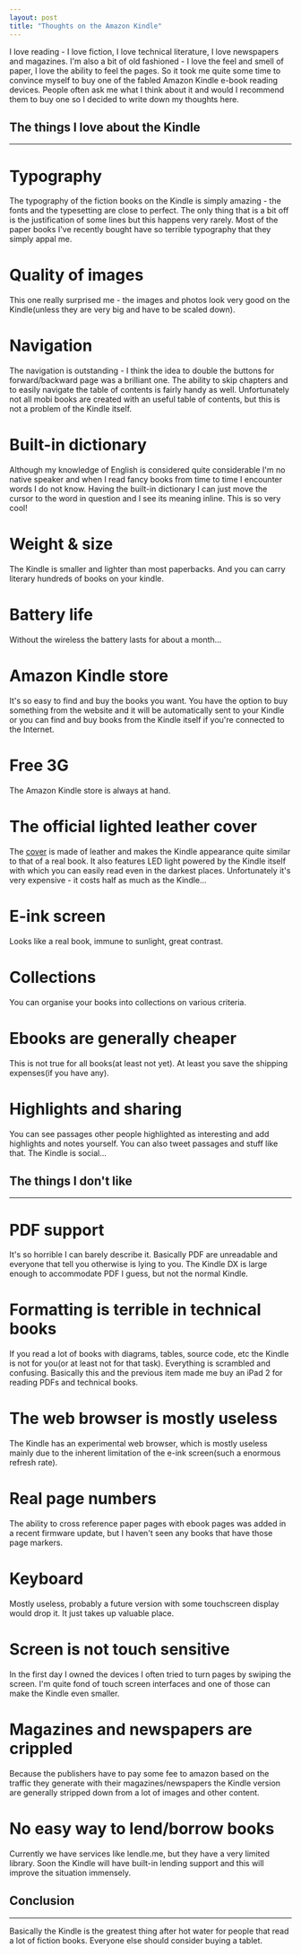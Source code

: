 ```yaml
---
layout: post
title: "Thoughts on the Amazon Kindle"
---
```


I love reading - I love fiction, I love technical literature, I love
newspapers and magazines. I'm also a bit of old fashioned - I love the
feel and smell of paper, I love the ability to feel the pages. So it
took me quite some time to convince myself to buy one of the fabled
Amazon Kindle e-book reading devices. People often ask me what I think
about it and would I recommend them to buy one so I decided to write
down my thoughts here.

## The things I love about the Kindle
___
# Typography

The typography of the fiction books on the Kindle is simply amazing -
the fonts and the typesetting are close to perfect. The only thing
that is a bit off is the justification of some lines but this happens
very rarely. Most of the paper books I've recently bought have so
terrible typography that they simply appal me.

# Quality of images

This one really surprised me - the images and photos look very good on
the Kindle(unless they are very big and have to be scaled down).

# Navigation

The navigation is outstanding - I think the idea to double the buttons
for forward/backward page was a brilliant one. The ability to skip
chapters and to easily navigate the table of contents is fairly handy
as well. Unfortunately not all mobi books are created with an useful
table of contents, but this is not a problem of the Kindle itself.

# Built-in dictionary

Although my knowledge of English is considered quite considerable I'm
no native speaker and when I read fancy books from time to time I
encounter words I do not know. Having the built-in dictionary I can
just move the cursor to the word in question and I see its meaning
inline. This is so very cool!

# Weight & size

The Kindle is smaller and lighter than most paperbacks. And you can
carry literary hundreds of books on your kindle.

# Battery life

Without the wireless the battery lasts for about a month...

# Amazon Kindle store

It's so easy to find and buy the books you want. You have the option
to buy something from the website and it will be automatically sent to
your Kindle or you can find and buy books from the Kindle itself if
you're connected to the Internet.

# Free 3G

The Amazon Kindle store is always at hand.

# The official lighted leather cover

The
[cover](http://www.amazon.co.uk/Kindle-Lighted-Leather-Display-Generation/dp/B003DZ165W/ref=sr_1_1?ie=UTF8&qid=1303826907&sr=8-1)
is made of leather and makes the Kindle appearance quite similar to
that of a real book. It also features LED light powered by the Kindle
itself with which you can easily read even in the darkest
places. Unfortunately it's very expensive - it costs half as much as
the Kindle...

# E-ink screen

Looks like a real book, immune to sunlight, great contrast.

# Collections

You can organise your books into collections on various criteria.

# Ebooks are generally cheaper

This is not true for all books(at least not yet). At least you save
the shipping expenses(if you have any).

# Highlights and sharing

You can see passages other people highlighted as interesting and add
highlights and notes yourself. You can also tweet passages and stuff
like that. The Kindle is social...

## The things I don't like
___
# PDF support

It's so horrible I can barely describe it. Basically PDF are
unreadable and everyone that tell you otherwise is lying to you. The
Kindle DX is large enough to accommodate PDF I guess, but not the
normal Kindle.

# Formatting is terrible in technical books

If you read a lot of books with diagrams, tables, source code, etc the
Kindle is not for you(or at least not for that task). Everything is
scrambled and confusing. Basically this and the previous item made me
buy an iPad 2 for reading PDFs and technical books.

# The web browser is mostly useless

The Kindle has an experimental web browser, which is mostly useless
mainly due to the inherent limitation of the e-ink screen(such a
enormous refresh rate). 

# Real page numbers

The ability to cross reference paper pages with ebook pages was added
in a recent firmware update, but I haven't seen any books that have
those page markers.

# Keyboard

Mostly useless, probably a future version with some touchscreen
display would drop it. It just takes up valuable place.

# Screen is not touch sensitive

In the first day I owned the devices I often tried to turn pages by
swiping the screen. I'm quite fond of touch screen interfaces and one
of those can make the Kindle even smaller. 

# Magazines and newspapers are crippled

Because the publishers have to pay some fee to amazon based on the
traffic they generate with their magazines/newspapers the Kindle
version are generally stripped down from a lot of images and other
content.

# No easy way to lend/borrow books

Currently we have services like lendle.me, but they have a very
limited library. Soon the Kindle will have built-in lending support
and this will improve the situation immensely. 

## Conclusion
___
Basically the Kindle is the greatest thing after hot water for people
that read a lot of fiction books. Everyone else should consider buying
a tablet.
